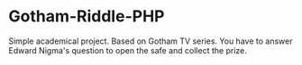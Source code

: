 # Gotham-Riddle-PHP
Simple academical project. Based on Gotham TV series. You have to answer Edward Nigma's question to open the safe and collect the prize. 
